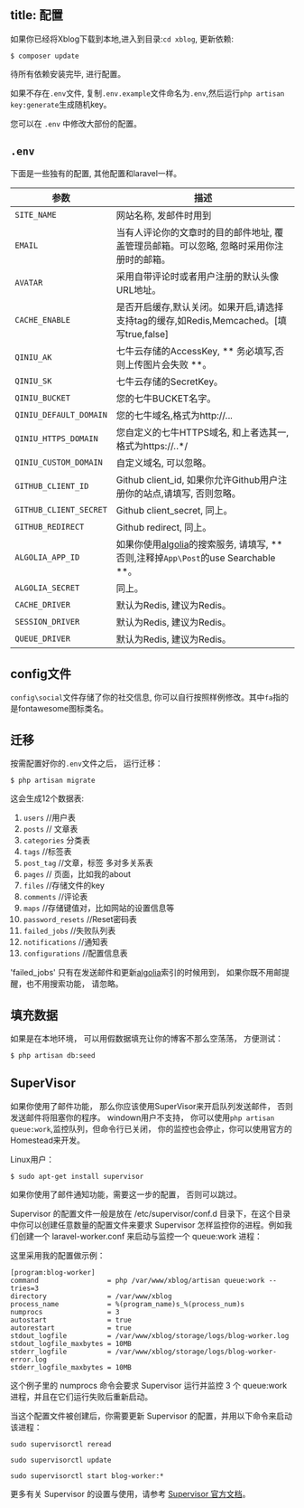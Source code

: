 title: 配置
---

如果你已经将Xblog下载到本地,进入到目录:`cd xblog`, 更新依赖:
```
$ composer update
```
待所有依赖安装完毕, 进行配置。

如果不存在`.env`文件, 复制`.env.example`文件命名为`.env`,然后运行`php artisan key:generate`生成随机key。

您可以在 `.env` 中修改大部份的配置。



## `.env`

下面是一些独有的配置, 其他配置和laravel一样。

参数 | 描述
--- | ---
`SITE_NAME` | 网站名称, 发邮件时用到
`EMAIL` | 当有人评论你的文章时的目的邮件地址, 覆盖管理员邮箱。可以忽略, 忽略时采用你注册时的邮箱。
`AVATAR` | 采用自带评论时或者用户注册的默认头像URL地址。
`CACHE_ENABLE` | 是否开启缓存,默认关闭。如果开启,请选择支持tag的缓存,如Redis,Memcached。[填写true,false]
`QINIU_AK` | 七牛云存储的AccessKey, ** 务必填写,否则上传图片会失败 **。
`QINIU_SK` | 七牛云存储的SecretKey。
`QINIU_BUCKET` | 您的七牛BUCKET名字。
`QINIU_DEFAULT_DOMAIN` | 您的七牛域名,格式为http://*.*.*.*
`QINIU_HTTPS_DOMAIN` | 您自定义的七牛HTTPS域名, 和上者选其一, 格式为https://*.*.*/
`QINIU_CUSTOM_DOMAIN` | 自定义域名, 可以忽略。
`GITHUB_CLIENT_ID` | Github client_id, 如果你允许Github用户注册你的站点,请填写, 否则忽略。
`GITHUB_CLIENT_SECRET` | Github client_secret, 同上。
`GITHUB_REDIRECT` | Github redirect, 同上。
`ALGOLIA_APP_ID` | 如果你使用[algolia](https://www.algolia.com/)的搜索服务, 请填写, ** 否则,注释掉`App\Post`的use Searchable **。
`ALGOLIA_SECRET` | 同上。
 `CACHE_DRIVER` | 默认为Redis, 建议为Redis。
 `SESSION_DRIVER` | 默认为Redis, 建议为Redis。
 `QUEUE_DRIVER` | 默认为Redis, 建议为Redis。
    
## config文件

`config\social`文件存储了你的社交信息, 你可以自行按照样例修改。其中`fa`指的是fontawesome图标类名。

## 迁移

按需配置好你的`.env`文件之后， 运行迁移：
```
$ php artisan migrate
```
这会生成12个数据表:

1.  `users`   //用户表
2.  `posts`  // 文章表
3.  `categories`  分类表
4.  `tags`  //标签表
5.  `post_tag`  //文章，标签 多对多关系表
6.  `pages`  // 页面，比如我的about
7.  `files` //存储文件的key
8.  `comments`  //评论表
9.  `maps`   //存储键值对，比如网站的设置信息等
10.  `password_resets`   //Reset密码表
11.  `failed_jobs`   //失败队列表
12.  `notifications`   //通知表
12.  `configurations`   //配置信息表

'failed_jobs' 只有在发送邮件和更新[algolia](https://www.algolia.com/)索引的时候用到， 如果你既不用邮提醒，也不用搜索功能， 请忽略。


## 填充数据

如果是在本地环境， 可以用假数据填充让你的博客不那么空荡荡， 方便测试：
```
$ php artisan db:seed
```

## SuperVisor

如果你使用了邮件功能， 那么你应该使用SuperVisor来开启队列发送邮件， 否则发送邮件将阻塞你的程序。
windown用户不支持， 你可以使用`php artisan queue:work`,监控队列，但命令行已关闭， 你的监控也会停止，你可以使用官方的Homestead来开发。

Linux用户：
```
$ sudo apt-get install supervisor
```

如果你使用了邮件通知功能，需要这一步的配置， 否则可以跳过。

Supervisor 的配置文件一般是放在 /etc/supervisor/conf.d 目录下，在这个目录中你可以创建任意数量的配置文件来要求 Supervisor 怎样监控你的进程。例如我们创建一个 laravel-worker.conf 来启动与监控一个 queue:work 进程：

这里采用我的配置做示例：
```
[program:blog-worker]
command                 = php /var/www/xblog/artisan queue:work --tries=3
directory               = /var/www/xblog
process_name            = %(program_name)s_%(process_num)s
numprocs                = 3
autostart               = true
autorestart             = true
stdout_logfile          = /var/www/xblog/storage/logs/blog-worker.log
stdout_logfile_maxbytes = 10MB
stderr_logfile          = /var/www/xblog/storage/logs/blog-worker-error.log
stderr_logfile_maxbytes = 10MB
```
这个例子里的 numprocs 命令会要求 Supervisor 运行并监控 3 个 queue:work 进程，并且在它们运行失败后重新启动。


当这个配置文件被创建后，你需要更新 Supervisor 的配置，并用以下命令来启动该进程：

```
sudo supervisorctl reread

sudo supervisorctl update

sudo supervisorctl start blog-worker:*
```

更多有关 Supervisor 的设置与使用，请参考 [Supervisor 官方文档](http://supervisord.org/index.html)。